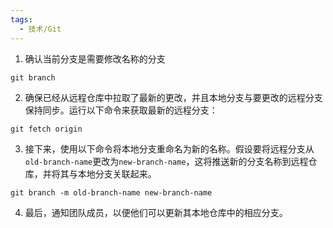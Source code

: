 ```yaml
---
tags:
  - 技术/Git
---
```

1. 确认当前分支是需要修改名称的分支
```Git
git branch
```

2. 确保已经从远程仓库中拉取了最新的更改，并且本地分支与要更改的远程分支保持同步。运行以下命令来获取最新的远程分支：
```Git
git fetch origin
```

3. 接下来，使用以下命令将本地分支重命名为新的名称。假设要将远程分支从`old-branch-name`更改为`new-branch-name`，这将推送新的分支名称到远程仓库，并将其与本地分支关联起来。
```Git
git branch -m old-branch-name new-branch-name
```

4. 最后，通知团队成员，以便他们可以更新其本地仓库中的相应分支。